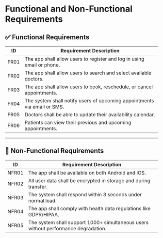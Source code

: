 # Functional and Non-Functional Requirements

## ✅ Functional Requirements

| ID   | Requirement Description                                                   |
|------|----------------------------------------------------------------------------|
| FR01 | The app shall allow users to register and log in using email or phone.   |
| FR02 | The app shall allow users to search and select available doctors.        |
| FR03 | The app shall allow users to book, reschedule, or cancel appointments.   |
| FR04 | The system shall notify users of upcoming appointments via email or SMS. |
| FR05 | Doctors shall be able to update their availability calendar.             |
| FR06 | Patients can view their previous and upcoming appointments.              |

---

## 🔐 Non-Functional Requirements

| ID    | Requirement Description                                                           |
|-------|------------------------------------------------------------------------------------|
| NFR01 | The app shall be available on both Android and iOS.                               |
| NFR02 | All user data shall be encrypted in storage and during transfer.                  |
| NFR03 | The system shall respond within 3 seconds under normal load.                      |
| NFR04 | The app shall comply with health data regulations like GDPR/HIPAA.                |
| NFR05 | The system shall support 1000+ simultaneous users without performance degradation.|


